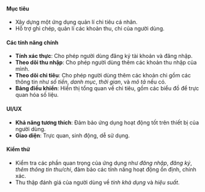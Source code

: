 #### Mục tiêu
- Xây dựng một ứng dụng quản lí chi tiêu cá nhân.
- Hỗ trợ ghi chép, quản lí các khoản thu, chi của người dùng.
#### Các tính năng chính
- **Tính xác thực**: Cho phép người dùng đăng ký tài khoản và đăng nhập.
- **Theo dõi thu nhập**: Cho phép người dùng thêm các khoản thu nhập của mình.
- **Theo dõi chi tiêu**: Cho phép người dùng thêm các khoản chi gồm các thông tin như *số tiền*, *danh mục*, *thời gian*, và *mô tả* nếu có.
- **Bảng điều khiển**: Hiển thị tổng quan về chi tiêu, gồm các biểu đồ để trực quan hóa số liệu.
#### UI/UX
- **Khả năng tương thích**: Đảm bảo ứng dụng hoạt động tốt trên thiết bị của người dùng.
- **Giao diện**: Trực quan, sinh động, dễ sử dụng.
#### Kiểm thử
- Kiểm tra các phần quan trọng của ứng dụng như *đăng nhập*, *đăng ký*, *thêm thông tin thu/chi*, đảm bảo các tính năng hoạt động ổn định, chính xác.
- Thu thập đánh giá của người dùng về *tính khả dụng* và *hiệu suất*.